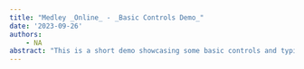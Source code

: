 ```yaml
---
title: "Medley _Online_ - _Basic Controls Demo_"
date: '2023-09-26'
authors: 
    - NA
abstract: "This is a short demo showcasing some basic controls and typing shortcuts in Medley Online."
---
```


